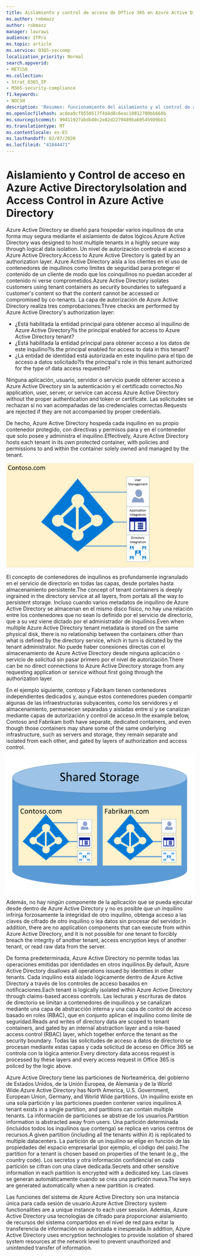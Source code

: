 ```yaml
---
title: Aislamiento y control de acceso de Office 365 en Azure Active Directory
ms.author: robmazz
author: robmazz
manager: laurawi
audience: ITPro
ms.topic: article
ms.service: O365-seccomp
localization_priority: Normal
search.appverid:
- MET150
ms.collection:
- Strat_O365_IP
- M365-security-compliance
f1.keywords:
- NOCSH
description: 'Resumen: funcionamiento del aislamiento y el control de acceso dentro de Azure Active Directory.'
ms.openlocfilehash: ac8ea9cf0550517f4d4d8c6eac10812700bb668b
ms.sourcegitcommit: 99411927abdb40c2e82d2279489ba60545989bb1
ms.translationtype: MT
ms.contentlocale: es-ES
ms.lasthandoff: 02/07/2020
ms.locfileid: "41844471"
---
```

# <a name="isolation-and-access-control-in-azure-active-directory"></a><span data-ttu-id="a26a4-103">Aislamiento y Control de acceso en Azure Active Directory</span><span class="sxs-lookup"><span data-stu-id="a26a4-103">Isolation and Access Control in Azure Active Directory</span></span>

<span data-ttu-id="a26a4-104">Azure Active Directory se diseñó para hospedar varios inquilinos de una forma muy segura mediante el aislamiento de datos lógicos.</span><span class="sxs-lookup"><span data-stu-id="a26a4-104">Azure Active Directory was designed to host multiple tenants in a highly secure way through logical data isolation.</span></span> <span data-ttu-id="a26a4-105">Un nivel de autorización controla el acceso a Azure Active Directory.</span><span class="sxs-lookup"><span data-stu-id="a26a4-105">Access to Azure Active Directory is gated by an authorization layer.</span></span> <span data-ttu-id="a26a4-106">Azure Active Directory aísla a los clientes en el uso de contenedores de inquilinos como límites de seguridad para proteger el contenido de un cliente de modo que los coinquilinos no puedan acceder al contenido ni verse comprometidos.</span><span class="sxs-lookup"><span data-stu-id="a26a4-106">Azure Active Directory isolates customers using tenant containers as security boundaries to safeguard a customer's content so that the content cannot be accessed or compromised by co-tenants.</span></span> <span data-ttu-id="a26a4-107">La capa de autorización de Azure Active Directory realiza tres comprobaciones:</span><span class="sxs-lookup"><span data-stu-id="a26a4-107">Three checks are performed by Azure Active Directory's authorization layer:</span></span>

- <span data-ttu-id="a26a4-108">¿Está habilitada la entidad principal para obtener acceso al inquilino de Azure Active Directory?</span><span class="sxs-lookup"><span data-stu-id="a26a4-108">Is the principal enabled for access to Azure Active Directory tenant?</span></span>
- <span data-ttu-id="a26a4-109">¿Está habilitada la entidad principal para obtener acceso a los datos de este inquilino?</span><span class="sxs-lookup"><span data-stu-id="a26a4-109">Is the principal enabled for access to data in this tenant?</span></span>
- <span data-ttu-id="a26a4-110">¿La entidad de identidad está autorizada en este inquilino para el tipo de acceso a datos solicitado?</span><span class="sxs-lookup"><span data-stu-id="a26a4-110">Is the principal's role in this tenant authorized for the type of data access requested?</span></span>

<span data-ttu-id="a26a4-111">Ninguna aplicación, usuario, servidor o servicio puede obtener acceso a Azure Active Directory sin la autenticación y el certificado correctos.</span><span class="sxs-lookup"><span data-stu-id="a26a4-111">No application, user, server, or service can access Azure Active Directory without the proper authentication and token or certificate.</span></span> <span data-ttu-id="a26a4-112">Las solicitudes se rechazan si no van acompañadas de las credenciales correctas.</span><span class="sxs-lookup"><span data-stu-id="a26a4-112">Requests are rejected if they are not accompanied by proper credentials.</span></span>

<span data-ttu-id="a26a4-113">De hecho, Azure Active Directory hospeda cada inquilino en su propio contenedor protegido, con directivas y permisos para y en el contenedor que solo posee y administra el inquilino.</span><span class="sxs-lookup"><span data-stu-id="a26a4-113">Effectively, Azure Active Directory hosts each tenant in its own protected container, with policies and permissions to and within the container solely owned and managed by the tenant.</span></span>
 
![Azure Container](media/office-365-isolation-azure-container.png)

<span data-ttu-id="a26a4-115">El concepto de contenedores de inquilinos es profundamente ingranulado en el servicio de directorio en todas las capas, desde portales hasta almacenamiento persistente.</span><span class="sxs-lookup"><span data-stu-id="a26a4-115">The concept of tenant containers is deeply ingrained in the directory service at all layers, from portals all the way to persistent storage.</span></span> <span data-ttu-id="a26a4-116">Incluso cuando varios metadatos de inquilino de Azure Active Directory se almacenan en el mismo disco físico, no hay una relación entre los contenedores que no sean lo definido por el servicio de directorio, que a su vez viene dictado por el administrador de inquilinos.</span><span class="sxs-lookup"><span data-stu-id="a26a4-116">Even when multiple Azure Active Directory tenant metadata is stored on the same physical disk, there is no relationship between the containers other than what is defined by the directory service, which in turn is dictated by the tenant administrator.</span></span> <span data-ttu-id="a26a4-117">No puede haber conexiones directas con el almacenamiento de Azure Active Directory desde ninguna aplicación o servicio de solicitud sin pasar primero por el nivel de autorización.</span><span class="sxs-lookup"><span data-stu-id="a26a4-117">There can be no direct connections to Azure Active Directory storage from any requesting application or service without first going through the authorization layer.</span></span>

<span data-ttu-id="a26a4-118">En el ejemplo siguiente, contoso y Fabrikam tienen contenedores independientes dedicados y, aunque estos contenedores pueden compartir algunas de las infraestructuras subyacentes, como los servidores y el almacenamiento, permanecen separadas y aisladas entre sí y se canalizan mediante capas de autorización y control de acceso.</span><span class="sxs-lookup"><span data-stu-id="a26a4-118">In the example below, Contoso and Fabrikam both have separate, dedicated containers, and even though those containers may share some of the same underlying infrastructure, such as servers and storage, they remain separate and isolated from each other, and gated by layers of authorization and access control.</span></span>
 
![Contenedores dedicados de Azure](media/office-365-isolation-azure-dedicated-containers.png)

<span data-ttu-id="a26a4-120">Además, no hay ningún componente de la aplicación que se pueda ejecutar desde dentro de Azure Active Directory y no es posible que un inquilino infrinja forzosamente la integridad de otro inquilino, obtenga acceso a las claves de cifrado de otro inquilino o lea datos sin procesar del servidor.</span><span class="sxs-lookup"><span data-stu-id="a26a4-120">In addition, there are no application components that can execute from within Azure Active Directory, and it is not possible for one tenant to forcibly breach the integrity of another tenant, access encryption keys of another tenant, or read raw data from the server.</span></span>

<span data-ttu-id="a26a4-121">De forma predeterminada, Azure Active Directory no permite todas las operaciones emitidas por identidades en otros inquilinos.</span><span class="sxs-lookup"><span data-stu-id="a26a4-121">By default, Azure Active Directory disallows all operations issued by identities in other tenants.</span></span> <span data-ttu-id="a26a4-122">Cada inquilino está aislado lógicamente dentro de Azure Active Directory a través de los controles de acceso basados en notificaciones.</span><span class="sxs-lookup"><span data-stu-id="a26a4-122">Each tenant is logically isolated within Azure Active Directory through claims-based access controls.</span></span> <span data-ttu-id="a26a4-123">Las lecturas y escrituras de datos de directorio se limitan a contenedores de inquilinos y se canalizan mediante una capa de abstracción interna y una capa de control de acceso basado en roles (RBAC), que en conjunto aplican el inquilino como límite de seguridad.</span><span class="sxs-lookup"><span data-stu-id="a26a4-123">Reads and writes of directory data are scoped to tenant containers, and gated by an internal abstraction layer and a role-based access control (RBAC) layer, which together enforce the tenant as the security boundary.</span></span> <span data-ttu-id="a26a4-124">Todas las solicitudes de acceso a datos de directorio se procesan mediante estas capas y cada solicitud de acceso en Office 365 se controla con la lógica anterior.</span><span class="sxs-lookup"><span data-stu-id="a26a4-124">Every directory data access request is processed by these layers and every access request in Office 365 is policed by the logic above.</span></span>

<span data-ttu-id="a26a4-125">Azure Active Directory tiene las particiones de Norteamérica, del gobierno de Estados Unidos, de la Unión Europea, de Alemania y de la World Wide.</span><span class="sxs-lookup"><span data-stu-id="a26a4-125">Azure Active Directory has North America, U.S. Government, European Union, Germany, and World Wide partitions.</span></span> <span data-ttu-id="a26a4-126">Un inquilino existe en una sola partición y las particiones pueden contener varios inquilinos.</span><span class="sxs-lookup"><span data-stu-id="a26a4-126">A tenant exists in a single partition, and partitions can contain multiple tenants.</span></span> <span data-ttu-id="a26a4-127">La información de particiones se abstrae de los usuarios.</span><span class="sxs-lookup"><span data-stu-id="a26a4-127">Partition information is abstracted away from users.</span></span> <span data-ttu-id="a26a4-128">Una partición determinada (incluidos todos los inquilinos que contenga) se replica en varios centros de recursos.</span><span class="sxs-lookup"><span data-stu-id="a26a4-128">A given partition (including all the tenants within it) is replicated to multiple datacenters.</span></span> <span data-ttu-id="a26a4-129">La partición de un inquilino se elige en función de las propiedades del espacio empresarial (por ejemplo, el código del país).</span><span class="sxs-lookup"><span data-stu-id="a26a4-129">The partition for a tenant is chosen based on properties of the tenant (e.g., the country code).</span></span> <span data-ttu-id="a26a4-130">Los secretos y otra información confidencial en cada partición se cifran con una clave dedicada.</span><span class="sxs-lookup"><span data-stu-id="a26a4-130">Secrets and other sensitive information in each partition is encrypted with a dedicated key.</span></span> <span data-ttu-id="a26a4-131">Las claves se generan automáticamente cuando se crea una partición nueva.</span><span class="sxs-lookup"><span data-stu-id="a26a4-131">The keys are generated automatically when a new partition is created.</span></span>

<span data-ttu-id="a26a4-132">Las funciones del sistema de Azure Active Directory son una instancia única para cada sesión de usuario.</span><span class="sxs-lookup"><span data-stu-id="a26a4-132">Azure Active Directory system functionalities are a unique instance to each user session.</span></span> <span data-ttu-id="a26a4-133">Además, Azure Active Directory usa tecnologías de cifrado para proporcionar aislamiento de recursos del sistema compartidos en el nivel de red para evitar la transferencia de información no autorizada e inesperada.</span><span class="sxs-lookup"><span data-stu-id="a26a4-133">In addition, Azure Active Directory uses encryption technologies to provide isolation of shared system resources at the network level to prevent unauthorized and unintended transfer of information.</span></span>
